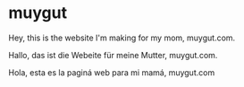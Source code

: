 # muygut
Hey, this is the website I'm making for my mom, muygut.com.

Hallo, das ist die Webeite für meine Mutter, muygut.com.

Hola, esta es la paginá web para mi mamá, muygut.com
